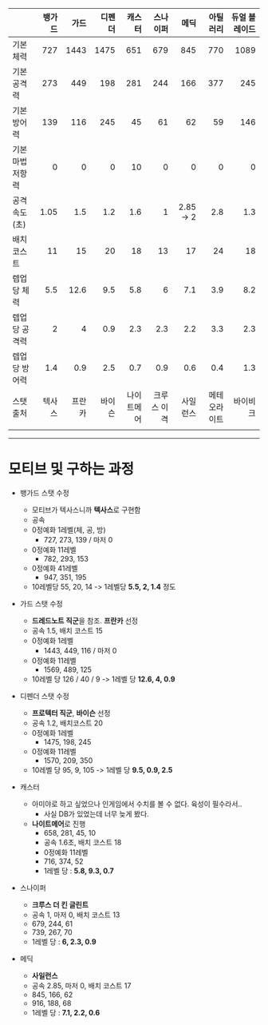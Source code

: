 
|          |  뱅가드 |   가드 |  디펜더 |   캐스터 |   스나이퍼 |        메딕 |   아틸러리 | 듀얼 블레이드 |
| -------- | ---: | ---: | ---: | ----: | -----: | --------: | -----: | ------: |
| 기본 체력    |  727 | 1443 | 1475 |   651 |    679 |       845 |    770 |    1089 |
| 기본 공격력   |  273 |  449 |  198 |   281 |    244 |       166 |    377 |     245 |
| 기본 방어력   |  139 |  116 |  245 |    45 |     61 |        62 |     59 |     146 |
| 기본 마법저항력 |    0 |    0 |    0 |    10 |      0 |         0 |      0 |       0 |
| 공격속도(초)  | 1.05 |  1.5 |  1.2 |   1.6 |      1 | 2.85 -> 2 |    2.8 |     1.3 |
| 배치코스트    |   11 |   15 |   20 |    18 |     13 |        17 |     24 |      18 |
| 렙업당 체력   |  5.5 | 12.6 |  9.5 |   5.8 |      6 |       7.1 |    3.9 |     8.2 |
| 렙업당 공격력  |    2 |    4 |  0.9 |   2.3 |    2.3 |       2.2 |    3.3 |     2.3 |
| 렙업당 방어력  |  1.4 |  0.9 |  2.5 |   0.7 |    0.9 |       0.6 |    0.4 |     1.3 |
| 스탯 출처    |  텍사스 |  프란카 |  바이슨 | 나이트메어 | 크루스 이격 |      사일런스 | 메테오라이트 |    바이비크 |
|          |      |      |      |       |        |           |        |         |

---
# 모티브 및 구하는 과정

- 뱅가드 스탯 수정
	- 모티브가 텍사스니까 **텍사스**로 구현함
	- 공속 
	- 0정예화 1레벨(체, 공, 방)
		- 727, 273, 139 / 마저 0
	- 0정예화 11레벨
		- 782, 293, 153
	- 0정예화 41레벨
		- 947, 351, 195
	- 10레벨당 55, 20, 14 -> 1레벨당 **5.5, 2, 1.4** 정도

- 가드 스탯 수정
	- **드레드노트 직군**을 참조. **프란카** 선정
	- 공속 1.5, 배치 코스트 15
	- 0정예화 1레벨
		- 1443, 449, 116 / 마저 0
	- 0정예화 11레벨
		- 1569, 489, 125 
	- 10레벨 당 126 / 40 / 9 -> 1레벨 당 **12.6, 4, 0.9**

- 디펜더 스탯 수정
	- **프로텍터 직군**, **바이슨** 선정
	- 공속 1.2, 배치코스트 20
	- 0정예화 1레벨
		- 1475, 198, 245
	- 0정예화 11레벨
		- 1570, 209, 350
	- 10레벨 당 95, 9, 105 -> 1레벨 당 **9.5, 0.9, 2.5**

- 캐스터
	- 아미야로 하고 싶었으나 인게임에서 수치를 볼 수 없다. 육성이 필수라서..
		- 사실 DB가 있었는데 너무 늦게 봤다. 
	- **나이트메어**로 진행
		- 658, 281, 45, 10
		- 공속 1.6초, 배치 코스트 18
		- 0정예화 11레벨 
		- 716, 374, 52
		- 1레벨 당 : **5.8, 9.3, 0.7**

- 스나이퍼
	- **크루스 더 킨 글린트**
	- 공속 1, 마저 0, 배치 코스트 13
	- 679, 244, 61
	- 739, 267, 70
	- 1레벨 당 : **6, 2.3, 0.9**

- 메딕
	- **사일런스**
	- 공속 2.85, 마저 0, 배치 코스트 17
	- 845, 166, 62
	- 916, 188, 68
	- 1레벨 당 : **7.1, 2.2, 0.6**